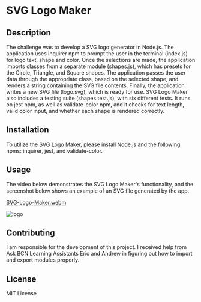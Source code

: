 # SVG Logo Maker

## Description

The challenge was to develop a SVG logo generator in Node.js. The application uses inquirer npm to prompt the user in the terminal (index.js) for logo text, shape and color. Once the selections are made, the application imports classes from a separate module (shapes.js), which has presets for the Circle, Triangle, and Square shapes. The application passes the user data through the appropriate class, based on the selected shape, and renders a string containing the SVG file contents. Finally, the application writes a new SVG file (logo.svg), which is ready for use. SVG Logo Maker also includes a testing suite (shapes.test.js), with six different tests. It runs on jest npm, as well as validate-color npm, and it checks for text length, valid color input, and whether each shape is  rendered correctly. 

## Installation

To utilize the SVG Logo Maker, please install Node.js and the following npms: inquirer, jest, and validate-color.

## Usage

The video below demonstrates the SVG Logo Maker's functionality, and the screenshot below shows an example of an SVG file generated by the app.

[SVG-Logo-Maker.webm](https://github.com/beastrobel/SVG-logo-maker/assets/137853377/16705186-9cb3-4b3b-82ed-cb81a568d94f)

![logo](https://github.com/beastrobel/SVG-logo-maker/assets/137853377/7d90aad6-8a58-48b2-9918-6a3653d52ced)





## Contributing

I am responsible for the development of this project. I received help from Ask BCN Learning Assistants Eric and Andrew in figuring out how to import and export modules properly.

## License

MIT License
